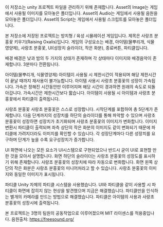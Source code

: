 이 저장소는 unity 프로젝트 파일을 관리하기 위해 존재합니다.
Asset의 Image는 게임에서 사용될 이미지를 모아놓은 폴더입니다.
Asset의 Audio는 게임에서 사용될 음원을 모아놓은 폴더입니다.
Asset의 Script는 게임에서 사용될 스크립트를 모아놓은 폴더입니다.

본 저장소에 저장된 프로젝트는 방치형 / 육성 시뮬레이션 게임입니다.
제목은 사랑초 분홍꽃 키우기(Raising Oxalis)입니다.
게임의 구성요소는 배경, 아이템(물뿌리개, 식물 영양제), 사랑초 분홍꽃, UI(성장치 슬라이더, 작은 화분), 종료버튼, 파티클입니다.

배경
배경은 낮과 밤의 두 가지의 상태가 존재하며 각 상태마다 이미지와 배경음악이 존재합니다. 3분마다 전환됩니다.

아이템(물뿌리개, 식물영양제)
아이템이 사용될 시 제한시간이 적용되며 해당 제한시간이 끝날 때까지 재사용이 불가능합니다. 아이템 사용시 사랑초 분홍꽃의 성장이 가속됩니다. 
가속은 정해진 시간동안만 이루어지며 해당 시간이 경과하면 원래의 속도로 되돌아갑니다. 가속시간은 제한시간보다 짧습니다.
아이템이 사용될 시 아이템과 사랑초 분홍꽃에서 파티클이 출력됩니다.

사랑초 분홍꽃
사랑초 분홍꽃은 스스로 성장합니다. 시작단계를 포합하여 총 5단계가 존재합니다. 다음 단계까지의 성장치를 하단의 슬라이더를 통해 파악할 수 있으며
사랑초 분홍꽃이 성장하면 성장치가 초기화되며 사랑초 분홍꽃의 이미지가 변화합니다. 이미지 변환시 파티클이 출력되며 좌측 상단의 작은 화분의 이미지도
같이 변화되기 때문에 파티클에 가려지더라도 이미지를 확인할 수 있습니다. 각 성장단계마다 다른 성장치를 요구하며 단계가 높을 수록 요구성장치가 증가합니다.

UI
화면에 나오는 모든 요소가 UI시스템으로 구현되었으나 반드시 굳이 UI로 표현할 만한 것을 모아서 설명합니다.
화면 하단의 슬라이더는 사랑초 분홍꽃의 성장도를 표시하기 위해 존재합니다. 사랑초 분홍꽃의 성장치에 따라 자동으로 변화합니다.
화면 왼쪽 상단의 작은 화분은 사랑초 분홍꽃의 미니어처라고 할 수 있습니다. 사랑초 분홍꽃의 이미지와 동일한 이미지가 표시됩니다.

파티클
Unity 자체의 파티클 시스템을 사용했습니다. UI와 파티클을 같이 사용할 시 파티클이 화면에 잡히지 않는 현상을 발견했으며 지금은 해결했습니다.
파티클만을 인식하는 별개의 카메라를 만드는 방법으로 해결했습니다.
파티클은 아이템의 사용과 사랑초 분홍꽃의 성장시에 출력됩니다.

본 프로젝트는 3명의 팀원의 공동작업으로 이루어졌으며 MIT 라이센스를 적용중입나다.
음원출처: https://freesound.org/
